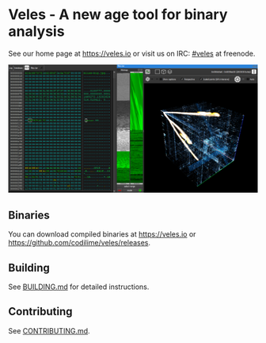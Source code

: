 # Veles - A new age tool for binary analysis

See our home page at https://veles.io or visit us on IRC:
[#veles](https://webchat.freenode.net/?channels=#veles) at freenode.

![BIOS dump analyzed using Veles](resources/screens/tarball.png)

## Binaries

You can download compiled binaries at https://veles.io or
https://github.com/codilime/veles/releases.

## Building

See [BUILDING.md](BUILDING.md) for detailed instructions.

## Contributing

See [CONTRIBUTING.md](CONTRIBUTING.md).
